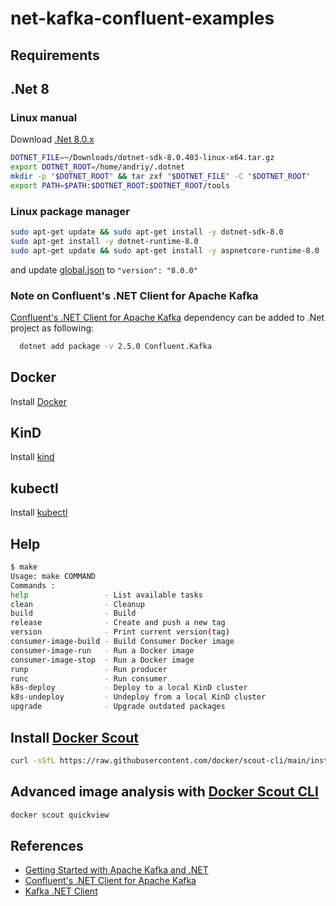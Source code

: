 # net-kafka-confluent-examples

## Requirements

## .Net 8

### Linux manual 

Download  [.Net 8.0.x](https://dotnet.microsoft.com/en-us/download/dotnet/8.0)

```bash
DOTNET_FILE=~/Downloads/dotnet-sdk-8.0.403-linux-x64.tar.gz
export DOTNET_ROOT=/home/andriy/.dotnet
mkdir -p "$DOTNET_ROOT" && tar zxf "$DOTNET_FILE" -C "$DOTNET_ROOT"
export PATH=$PATH:$DOTNET_ROOT:$DOTNET_ROOT/tools
```

### Linux package manager

  ```bash
  sudo apt-get update && sudo apt-get install -y dotnet-sdk-8.0
  sudo apt-get install -y dotnet-runtime-8.0
  sudo apt-get update && sudo apt-get install -y aspnetcore-runtime-8.0
  ```

and update [global.json](./global.json) to `"version": "8.0.0"`

### Note on Confluent's .NET Client for Apache Kafka 


[Confluent's .NET Client for Apache Kafka](https://github.com/confluentinc/confluent-kafka-dotnet) dependency can be added to .Net project as following:
```bash
  dotnet add package -v 2.5.0 Confluent.Kafka
```

## Docker

Install [Docker](https://docs.docker.com/engine/install/)

## KinD

Install [kind](https://kind.sigs.k8s.io/docs/user/quick-start/#installation)

## kubectl

Install [kubectl](https://kubernetes.io/docs/tasks/tools/#kubectl)

## Help

```bash
$ make
Usage: make COMMAND
Commands :
help                 - List available tasks
clean                - Cleanup
build                - Build
release              - Create and push a new tag
version              - Print current version(tag)
consumer-image-build - Build Consumer Docker image
consumer-image-run   - Run a Docker image
consumer-image-stop  - Run a Docker image
runp                 - Run producer
runc                 - Run consumer
k8s-deploy           - Deploy to a local KinD cluster
k8s-undeploy         - Undeploy from a local KinD cluster
upgrade              - Upgrade outdated packages
```

## Install [Docker Scout](https://www.docker.com/products/docker-scout/)

```bash
curl -sSfL https://raw.githubusercontent.com/docker/scout-cli/main/install.sh | sh -s --
```

## Advanced image analysis with [Docker Scout CLI](https://github.com/docker/scout-cli)

```bash
docker scout quickview
```

## References

- [Getting Started with Apache Kafka and .NET](https://developer.confluent.io/get-started/dotnet/#introduction)
- [Confluent's .NET Client for Apache Kafka](https://github.com/confluentinc/confluent-kafka-dotnet)
- [Kafka .NET Client](https://docs.confluent.io/kafka-clients/dotnet/current/overview.html)
